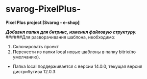 # svarog-PixelPlus-
**Pixel Plus project [Svarog - e-shop]**

___Добавил папки для битрикс, изменил файловую структуру.___
######Для разворачивания шаблона, необходимо:

1. Склонировать проект
2. Перенести из папки local новые шаблоны в папку bitrix(по умолчанию).
  *  Папка local поддерживается с версии 14.0.0, текущая версия дистрибутива 12.0.3
